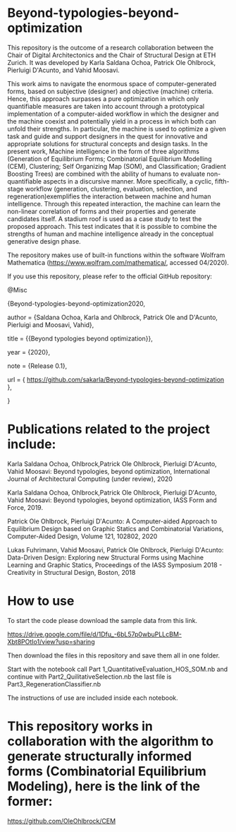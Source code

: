 # Beyond-typologies-beyond-optimization

This repository is the outcome of a research collaboration between the Chair of Digital Architectonics and the Chair of Structural Design at ETH Zurich. It was developed by Karla Saldana Ochoa, Patrick Ole Ohlbrock, Pierluigi D'Acunto, and Vahid Moosavi.

This work aims to navigate the enormous space of computer-generated forms, based on subjective (designer) and objective (machine) criteria. Hence, this approach surpasses a pure optimization in which only quantifiable measures are taken into account through a prototypical implementation of a computer-aided workflow in which the designer and the machine coexist and potentially yield in a process in which both can unfold their strengths. In particular, the machine is used to optimize a given task and guide and support designers in the quest for innovative and appropriate solutions for structural concepts and design tasks.   In the present work, Machine intelligence in the form of three algorithms (Generation of Equilibrium Forms; Combinatorial Equilibrium Modelling (CEM), Clustering; Self Organizing Map (SOM), and Classification; Gradient Boosting Trees) are combined with the ability of humans to evaluate non-quantifiable aspects in a discursive manner. 
More specifically, a cyclic, fifth-stage workflow (generation, clustering, evaluation, selection, and regeneration)exemplifies the interaction between machine and human intelligence. Through this repeated interaction, the machine can learn the non-linear correlation of forms and their properties and generate candidates itself. A stadium roof is used as a case study to test the proposed approach. This test indicates that it is possible to combine the strengths of human and machine intelligence already in the conceptual generative design phase. 

The repository makes use of built-in functions within the software Wolfram Mathematica (https://www.wolfram.com/mathematica/, accessed 04/2020). 

If you use this repository, please refer to the official GitHub repository: 

@Misc

{Beyond-typologies-beyond-optimization2020,

author = {Saldana Ochoa, Karla and Ohlbrock, Patrick Ole and D'Acunto, Pierluigi and Moosavi, Vahid},

title = {{Beyond typologies beyond optimization}},

year = {2020},

note = {Release 0.1},

url = { https://github.com/sakarla/Beyond-typologies-beyond-optimization },

}

# Publications related to the project include:

Karla Saldana Ochoa, Ohlbrock,Patrick Ole Ohlbrock, Pierluigi D′Acunto, Vahid Moosavi: Beyond typologies, beyond optimization, International Journal of Architectural Computing (under review), 2020

Karla Saldana Ochoa, Ohlbrock,Patrick Ole Ohlbrock, Pierluigi D′Acunto, Vahid Moosavi:  Beyond typologies, beyond optimization, IASS Form and Force, 2019.

Patrick Ole Ohlbrock, Pierluigi D′Acunto: A Computer-aided Approach to Equilibrium Design based on Graphic Statics and Combinatorial Variations, Computer-Aided Design, Volume 121, 102802, 2020

Lukas Fuhrimann, Vahid Moosavi, Patrick Ole Ohlbrock, Pierluigi D′Acunto: Data-Driven Design: Exploring new Structural Forms using Machine Learning and Graphic Statics, Proceedings of the IASS Symposium 2018 - Creativity in Structural Design, Boston, 2018


# How to use

To start the code please download the sample data from this link. 

https://drive.google.com/file/d/1Dfu_-6bL57p0wbuPLLcBM-Xbt8POtIo1/view?usp=sharing

Then download the files in this repository and save them all in one folder.

Start with the notebook call Part 1_QuantitativeEvaluation_HOS_SOM.nb and continue with Part2_QuilitativeSelection.nb the last file is Part3_RegenerationClassifier.nb

The instructions of use are included inside each notebook.

# This repository works in collaboration with the algorithm to generate structurally informed forms (Combinatorial Equilibrium Modeling), here is the link of the former:

https://github.com/OleOhlbrock/CEM




